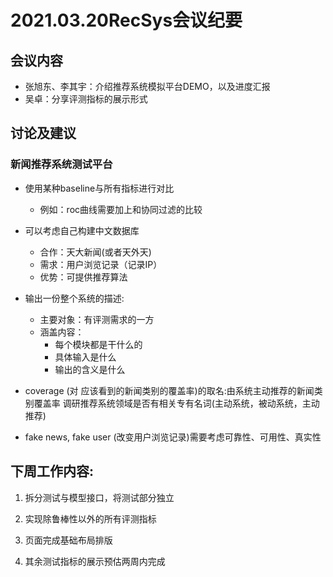 # 2021.03.20RecSys会议纪要

## 会议内容
- 张旭东、李其宇：介绍推荐系统模拟平台DEMO，以及进度汇报
- 吴卓：分享评测指标的展示形式
## 讨论及建议
### 新闻推荐系统测试平台
- 使用某种baseline与所有指标进行对比
    - 例如：roc曲线需要加上和协同过滤的比较
- 可以考虑自己构建中文数据库
    - 合作：天大新闻(或者天外天)
    - 需求：用户浏览记录（记录IP）
    - 优势：可提供推荐算法
- 输出一份整个系统的描述:
    - 主要对象：有评测需求的一方
    - 涵盖内容：
        - 每个模块都是干什么的
        - 具体输入是什么
        - 输出的含义是什么       
- coverage (对 应该看到的新闻类别的覆盖率)的取名:由系统主动推荐的新闻类别覆盖率
调研推荐系统领域是否有相关专有名词(主动系统，被动系统，主动推荐)

- fake news, fake user (改变用户浏览记录)需要考虑可靠性、可用性、真实性

## 下周工作内容:
1. 拆分测试与模型接口，将测试部分独立

2. 实现除鲁棒性以外的所有评测指标

3. 页面完成基础布局排版

4. 其余测试指标的展示预估两周内完成

